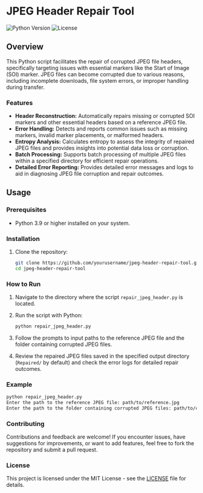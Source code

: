 # JPEG Header Repair Tool

![Python Version](https://img.shields.io/badge/python-3.12.3%2B-blue)
![License](https://img.shields.io/github/license/DRCRecoveryData/JPEG-Header-Repair-Tool)

## Overview

This Python script facilitates the repair of corrupted JPEG file headers, specifically targeting issues with essential markers like the Start of Image (SOI) marker. JPEG files can become corrupted due to various reasons, including incomplete downloads, file system errors, or improper handling during transfer.

### Features

- **Header Reconstruction:** Automatically repairs missing or corrupted SOI markers and other essential headers based on a reference JPEG file.
- **Error Handling:** Detects and reports common issues such as missing markers, invalid marker placements, or malformed headers.
- **Entropy Analysis:** Calculates entropy to assess the integrity of repaired JPEG files and provides insights into potential data loss or corruption.
- **Batch Processing:** Supports batch processing of multiple JPEG files within a specified directory for efficient repair operations.
- **Detailed Error Reporting:** Provides detailed error messages and logs to aid in diagnosing JPEG file corruption and repair outcomes.

## Usage

### Prerequisites

- Python 3.9 or higher installed on your system.

### Installation

1. Clone the repository:
   ```bash
   git clone https://github.com/yourusername/jpeg-header-repair-tool.git
   cd jpeg-header-repair-tool
   ```

### How to Run

1. Navigate to the directory where the script `repair_jpeg_header.py` is located.

2. Run the script with Python:
   ```bash
   python repair_jpeg_header.py
   ```

3. Follow the prompts to input paths to the reference JPEG file and the folder containing corrupted JPEG files.

4. Review the repaired JPEG files saved in the specified output directory (`Repaired/` by default) and check the error logs for detailed repair outcomes.

### Example

```bash
python repair_jpeg_header.py
Enter the path to the reference JPEG file: path/to/reference.jpg
Enter the path to the folder containing corrupted JPEG files: path/to/corrupted_folder
```

### Contributing

Contributions and feedback are welcome! If you encounter issues, have suggestions for improvements, or want to add features, feel free to fork the repository and submit a pull request.

### License

This project is licensed under the MIT License - see the [LICENSE](LICENSE) file for details.
